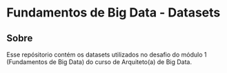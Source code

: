 
<h1>Fundamentos de Big Data - Datasets </h1>
<h2 id = 'description'> Sobre</h2>

Esse repósitorio contém os datasets utilizados no desafio do módulo 1 (Fundamentos de Big Data) do curso de Arquiteto(a) de Big Data.